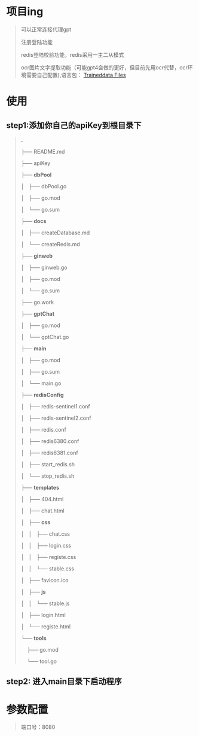 # 项目ing

> 可以正常连接代理gpt
> 
> 注册登陆功能
> 
> redis登陆校验功能，redis采用一主二从模式
> 
> ocr图片文字提取功能（可能gpt4会做的更好，但目前先用ocr代替，ocr环境需要自己配置),语言包： [Traineddata Files](https://github.com/tesseract-ocr/tesseract/wiki/Data-Files)

# 使用

## step1:添加你自己的apiKey到根目录下

> **.**
> 
> ├── README.md
> 
> ├── apiKey
> 
> ├── **dbPool**
> 
> │   ├── dbPool.go
> 
> │   ├── go.mod
> 
> │   └── go.sum
> 
> ├── **docs**
> 
> │   ├── createDatabase.md
> 
> │   └── createRedis.md
> 
> ├── **ginweb**
> 
> │   ├── ginweb.go
> 
> │   ├── go.mod
> 
> │   └── go.sum
> 
> ├── go.work
> 
> ├── **gptChat**
> 
> │   ├── go.mod
> 
> │   └── gptChat.go
> 
> ├── **main**
> 
> │   ├── go.mod
> 
> │   ├── go.sum
> 
> │   └── main.go
> 
> ├── **redisConfig**
> 
> │   ├── redis-sentinel1.conf
> 
> │   ├── redis-sentinel2.conf
> 
> │   ├── redis.conf
> 
> │   ├── redis6380.conf
> 
> │   ├── redis6381.conf
> 
> │   ├── start_redis.sh
> 
> │   └── stop_redis.sh
> 
> ├── **templates**
> 
> │   ├── 404.html
> 
> │   ├── chat.html
> 
> │   ├── **css**
> 
> │   │   ├── chat.css
> 
> │   │   ├── login.css
> 
> │   │   ├── registe.css
> 
> │   │   └── stable.css
> 
> │   ├── favicon.ico
> 
> │   ├── **js**
> 
> │   │   └── stable.js
> 
> │   ├── login.html
> 
> │   └── registe.html
> 
> └── **tools**
> 
>     ├── go.mod
> 
>     └── tool.go

## step2: 进入main目录下启动程序

# 参数配置

> 端口号：8080
